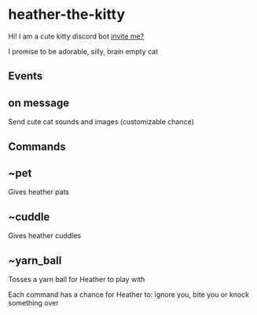 # heather-the-kitty

Hi! I am a cute kitty discord bot [invite me?](https://discord.com/api/oauth2/authorize?client_id=1029984176977498132&permissions=274878007360&scope=bot)

I promise to be adorable, silly, brain empty cat

## Events
on message 
---
Send cute cat sounds and images (customizable chance)

## Commands
~pet
--- 
Gives heather pats

~cuddle
--- 
Gives heather cuddles

~yarn_ball
---
Tosses a yarn ball for Heather to play with

Each command has a chance for Heather to: ignore you, bite you or knock something over 
